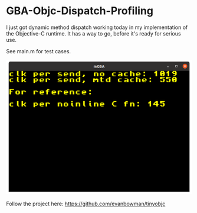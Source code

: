 # GBA-Objc-Dispatch-Profiling

I just got dynamic method dispatch working today in my implementation of the Objective-C runtime. It has a way to go, before it's ready for serious use.

See main.m for test cases.

<img src="image.png"/>

Follow the project here: https://github.com/evanbowman/tinyobjc
